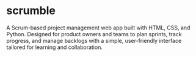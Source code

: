 # scrumble
A Scrum-based project management web app built with HTML, CSS, and Python. Designed for product owners and teams to plan sprints, track progress, and manage backlogs with a simple, user-friendly interface tailored for learning and collaboration.
